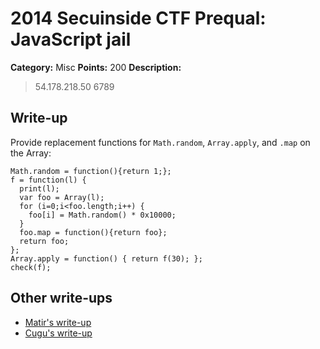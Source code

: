# 2014 Secuinside CTF Prequal: JavaScript jail

**Category:** Misc
**Points:** 200
**Description:**

> 54.178.218.50 6789

## Write-up

Provide replacement functions for `Math.random`, `Array.apply`, and `.map`
on the Array:

    Math.random = function(){return 1;};
    f = function(l) {
      print(l);
      var foo = Array(l);
      for (i=0;i<foo.length;i++) {
        foo[i] = Math.random() * 0x10000;
      }
      foo.map = function(){return foo};
      return foo;
    };
    Array.apply = function() { return f(30); };
    check(f);

## Other write-ups

- [Matir's write-up](https://systemoverlord.com/blog/2014/06/02/secuinside-quals-2014-javascript-jail/)
- [Cugu's write-up](http://blog.cugu.eu/write-up-secuinside-ctf-2014-javascript-jail/)
